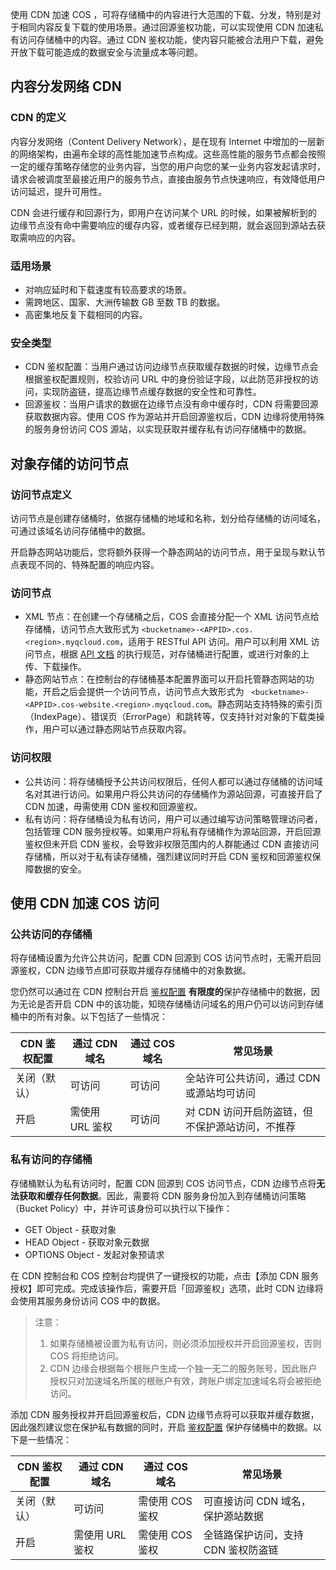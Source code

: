 使用 CDN 加速 COS ，可将存储桶中的内容进行大范围的下载、分发，特别是对于相同内容反复下载的使用场景。通过回源鉴权功能，可以实现使用 CDN 加速私有访问存储桶中的内容。通过 CDN 鉴权功能，使内容只能被合法用户下载，避免开放下载可能造成的数据安全与流量成本等问题。

## 内容分发网络 CDN

### CDN 的定义

内容分发网络（Content Delivery Network），是在现有 Internet 中增加的一层新的网络架构，由遍布全球的高性能加速节点构成。这些高性能的服务节点都会按照一定的缓存策略存储您的业务内容，当您的用户向您的某一业务内容发起请求时，请求会被调度至最接近用户的服务节点，直接由服务节点快速响应，有效降低用户访问延迟，提升可用性。

CDN 会进行缓存和回源行为，即用户在访问某个 URL 的时候，如果被解析到的边缘节点没有命中需要响应的缓存内容，或者缓存已经到期，就会返回到源站去获取需响应的内容。

### 适用场景

- 对响应延时和下载速度有较高要求的场景。
- 需跨地区、国家、大洲传输数 GB 至数 TB 的数据。
- 高密集地反复下载相同的内容。

### 安全类型

- CDN 鉴权配置：当用户通过访问边缘节点获取缓存数据的时候，边缘节点会根据鉴权配置规则，校验访问 URL 中的身份验证字段，以此防范非授权的访问，实现防盗链，提高边缘节点缓存数据的安全性和可靠性。
- 回源鉴权：当用户请求的数据在边缘节点没有命中缓存时，CDN 将需要回源获取数据内容。使用 COS 作为源站并开启回源鉴权后，CDN 边缘将使用特殊的服务身份访问 COS 源站，以实现获取并缓存私有访问存储桶中的数据。

## 对象存储的访问节点

### 访问节点定义

访问节点是创建存储桶时，依据存储桶的地域和名称，划分给存储桶的访问域名，可通过该域名访问存储桶中的数据。

开启静态网站功能后，您将额外获得一个静态网站的访问节点，用于呈现与默认节点表现不同的、特殊配置的响应内容。

### 访问节点

- XML 节点：在创建一个存储桶之后，COS 会直接分配一个 XML 访问节点给存储桶，访问节点大致形式为 `<bucketname>-<APPID>.cos.<region>.myqcloud.com`，适用于 RESTful API 访问。用户可以利用 XML 访问节点，根据 [API 文档](https://cloud.tencent.com/document/product/436/7751) 的执行规范，对存储桶进行配置，或进行对象的上传、下载操作。
- 静态网站节点：在控制台的存储桶基本配置界面可以开启托管静态网站的功能，开启之后会提供一个访问节点，访问节点大致形式为 ` <bucketname>-<APPID>.cos-website.<region>.myqcloud.com`。静态网站支持特殊的索引页（IndexPage）、错误页（ErrorPage）和跳转等，仅支持针对对象的下载类操作，用户可以通过静态网站节点获取内容。

### 访问权限

- 公共访问：将存储桶授予公共访问权限后，任何人都可以通过存储桶的访问域名对其进行访问。如果用户将公共访问的存储桶作为源站回源，可直接开启了 CDN 加速，毋需使用 CDN 鉴权和回源鉴权。
- 私有访问：将存储桶设为私有访问，用户可以通过编写访问策略管理访问者，包括管理 CDN 服务授权等。如果用户将私有存储桶作为源站回源，开启回源鉴权但未开启 CDN 鉴权，会导致非权限范围内的人群能通过 CDN 直接访问存储桶，所以对于私有读存储桶，强烈建议同时开启 CDN 鉴权和回源鉴权保障数据的安全。

## 使用 CDN 加速 COS 访问

### 公共访问的存储桶

将存储桶设置为允许公共访问，配置 CDN 回源到 COS 访问节点时，无需开启回源鉴权，CDN 边缘节点即可获取并缓存存储桶中的对象数据。

您仍然可以通过在 CDN 控制台开启 [鉴权配置](https://cloud.tencent.com/document/product/228/13677) **有限度的**保护存储桶中的数据，因为无论是否开启 CDN 中的该功能，知晓存储桶访问域名的用户仍可以访问到存储桶中的所有对象。以下包括了一些情况：

| CDN 鉴权配置 | 通过 CDN 域名   | 通过 COS 域名 | 常见场景                                        |
| ------------ | --------------- | ------------- | ----------------------------------------------- |
| 关闭（默认） | 可访问          | 可访问        | 全站许可公共访问，通过 CDN 或源站均可访问       |
| 开启         | 需使用 URL 鉴权 | 可访问        | 对 CDN 访问开启防盗链，但不保护源站访问，不推荐 |

### 私有访问的存储桶

存储桶默认为私有访问时，配置 CDN 回源到 COS 访问节点，CDN 边缘节点将**无法获取和缓存任何数据**。因此，需要将 CDN 服务身份加入到存储桶访问策略（Bucket Policy）中，并许可该身份可以执行以下操作：

- GET Object -  获取对象
- HEAD Object - 获取对象元数据
- OPTIONS Object - 发起对象预请求

在 CDN 控制台和 COS 控制台均提供了一键授权的功能，点击【添加 CDN 服务授权】即可完成。完成该操作后，需要开启「回源鉴权」选项，此时 CDN 边缘将会使用其服务身份访问 COS 中的数据。

> 注意：
>
> 1. 如果存储桶被设置为私有访问，则必须添加授权并开启回源鉴权，否则 COS 将拒绝访问。
> 2. CDN 边缘会根据每个根账户生成一个独一无二的服务账号，因此账户授权只对加速域名所属的根账户有效，跨账户绑定加速域名将会被拒绝访问。

添加 CDN 服务授权并开启回源鉴权后，CDN 边缘节点将可以获取并缓存数据，因此强烈建议您在保护私有数据的同时，开启 [鉴权配置](https://cloud.tencent.com/document/product/228/13677) 保护存储桶中的数据。以下是一些情况：

| CDN 鉴权配置 | 通过 CDN 域名   | 通过 COS 域名   | 常见场景                            |
| ------------ | --------------- | --------------- | ----------------------------------- |
| 关闭（默认） | 可访问          | 需使用 COS 鉴权 | 可直接访问 CDN 域名，保护源站数据   |
| 开启         | 需使用 URL 鉴权 | 需使用 COS 鉴权 | 全链路保护访问，支持 CDN 鉴权防盗链 |

